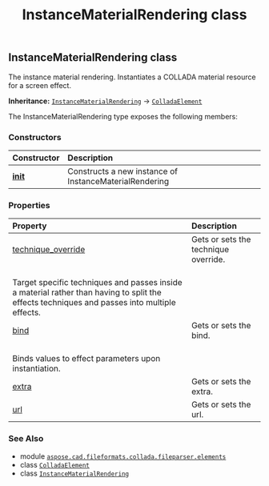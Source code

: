 ﻿---
title: InstanceMaterialRendering class
second_title: Aspose.CAD for Python via .NET API References
description: 
type: docs
weight: 540
url: /python-net/aspose.cad.fileformats.collada.fileparser.elements/instancematerialrendering/
is_root: false
---

## InstanceMaterialRendering class

The instance material rendering.
Instantiates a COLLADA material resource for a screen effect.



**Inheritance:** [`InstanceMaterialRendering`](/cad/python-net/aspose.cad.fileformats.collada.fileparser.elements/instancematerialrendering) → 
[`ColladaElement`](/cad/python-net/aspose.cad.fileformats.collada.fileparser.elements/colladaelement)



The InstanceMaterialRendering type exposes the following members:

### Constructors
| Constructor | Description |
| :- | :- |
| [__init__](/cad/python-net/aspose.cad.fileformats.collada.fileparser.elements/instancematerialrendering/__init__/#) | Constructs a new instance of InstanceMaterialRendering |


### Properties
| Property | Description |
| :- | :- |
| [technique_override](/cad/python-net/aspose.cad.fileformats.collada.fileparser.elements/instancematerialrendering/technique_override) | Gets or sets the technique override.<br/>Target specific techniques and passes inside a material rather than having to split the effects techniques and passes into multiple effects. |
| [bind](/cad/python-net/aspose.cad.fileformats.collada.fileparser.elements/instancematerialrendering/bind) | Gets or sets the bind.<br/>Binds values to effect parameters upon instantiation. |
| [extra](/cad/python-net/aspose.cad.fileformats.collada.fileparser.elements/instancematerialrendering/extra) | Gets or sets the extra. |
| [url](/cad/python-net/aspose.cad.fileformats.collada.fileparser.elements/instancematerialrendering/url) | Gets or sets the url. |



### See Also
* module [`aspose.cad.fileformats.collada.fileparser.elements`](..)
* class [`ColladaElement`](/cad/python-net/aspose.cad.fileformats.collada.fileparser.elements/colladaelement)
* class [`InstanceMaterialRendering`](/cad/python-net/aspose.cad.fileformats.collada.fileparser.elements/instancematerialrendering)

